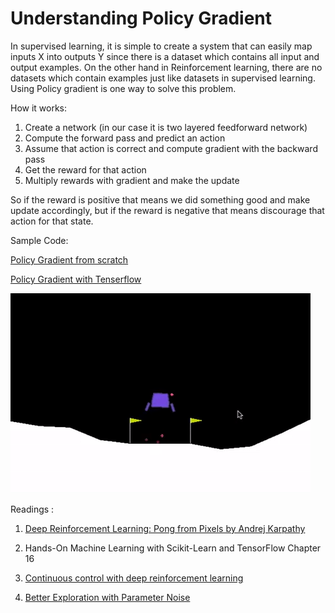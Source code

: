 # Understanding Policy Gradient 



In supervised learning, it is simple to create a system that can easily map inputs X into outputs Y since there is a dataset which contains all input and output examples. On the other hand in Reinforcement learning, there are no datasets which contain examples just like datasets in supervised learning. Using Policy gradient is one way to solve this problem.



How it works:

1. Create a network (in our case it is two layered feedforward network)
2. Compute the forward pass and predict an action
3. Assume that action is correct and compute gradient with the backward pass
4. Get the reward for that action
5. Multiply rewards with gradient and make the update



So if the reward is positive that means we did something good and make update accordingly, but if the reward is negative that means discourage that action for that state.



Sample Code:

[Policy Gradient from scratch](https://github.com/AhmetHamzaEmra/Understanding_RL/blob/master/policy_gradient/Understanding%20Policy%20Gradient%20.ipynb)

[Policy Gradient with Tenserflow](https://github.com/AhmetHamzaEmra/Understanding_RL/blob/master/policy_gradient/PG_Tensorflow.ipynb)

![](https://github.com/AhmetHamzaEmra/Understanding_RL/blob/master/policy_gradient/lunar.gif)



Readings :

1. [Deep Reinforcement Learning: Pong from Pixels by Andrej Karpathy](http://karpathy.github.io/2016/05/31/rl/)

2. Hands-On Machine Learning with Scikit-Learn and TensorFlow Chapter 16

3. [Continuous control with deep reinforcement learning](https://arxiv.org/abs/1509.02971)

4. [Better Exploration with Parameter Noise](https://blog.openai.com/better-exploration-with-parameter-noise/)

   

    
